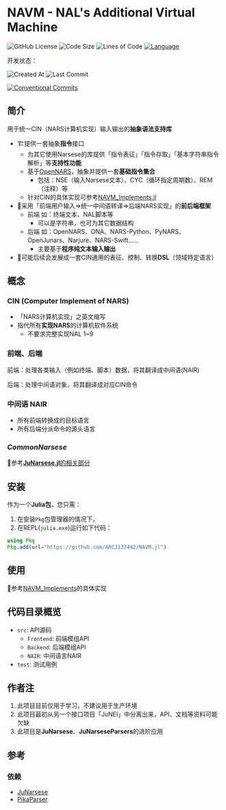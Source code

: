 # NAVM - NAL's Additional Virtual Machine

![GitHub License](https://img.shields.io/github/license/ARCJ137442/NAVM.jl?style=for-the-badge&color=a270ba)
![Code Size](https://img.shields.io/github/languages/code-size/ARCJ137442/NAVM.jl?style=for-the-badge&color=a270ba)
![Lines of Code](https://www.aschey.tech/tokei/github.com/ARCJ137442/NAVM.jl?style=for-the-badge&color=a270ba)
[![Language](https://img.shields.io/badge/language-Julia%201.8+-purple?style=for-the-badge&color=a270ba)](https://cn.julialang.org/)

开发状态：

![Created At](https://img.shields.io/github/created-at/ARCJ137442/NAVM.jl?style=for-the-badge)
![Last Commit](https://img.shields.io/github/last-commit/ARCJ137442/NAVM.jl?style=for-the-badge)

[![Conventional Commits](https://img.shields.io/badge/Conventional%20Commits-1.0.0-%23FE5196?style=for-the-badge)](https://conventionalcommits.org)

## 简介

用于统一CIN（NARS计算机实现）输入输出的**抽象语法支持库**

- 🏗️提供一套抽象**指令**接口
  - 为其它使用Narsese的库提供「指令表征」「指令存取」「基本字符串指令解析」等**支持性功能**
  - 基于[OpenNARS](https://github.com/opennars/opennars)，抽象并提供一套**基础指令集合**
    - 包括：NSE（输入Narsese文本）、CYC（循环指定周期数）、REM（注释）等
  - 针对CIN的具体实现可参考[NAVM_Implements.jl](https://github.com/ARCJ137442/NAVM_Implements.jl)
- 📌采用「前端用户输入⇒统一中间语转译⇒后端NARS实现」的**前后端框架**
  - 前端 如：终端文本、NAL脚本等
    - 可以是字符串，也可为其它数据结构
  - 后端 如：OpenNARS、ONA、NARS-Python、PyNARS、OpenJunars、Narjure、NARS-Swift……
    - 主要基于**程序纯文本输入输出**
- 🎯可能后续会发展成一套CIN通用的表征、控制、转换**DSL**（领域特定语言）

## 概念

### CIN (Computer Implement of NARS)

- 「NARS计算机实现」之英文缩写
- 指代所有**实现NARS**的计算机软件系统
  - 不要求完整实现NAL 1~9

### 前端、后端

前端：处理各类输入（例如终端、脚本）数据，将其翻译成中间语(NAIR)

后端：处理中间语对象，将其翻译成对应CIN命令

### 中间语 NAIR

- 所有前端转换成的目标语言
- 所有后端分派命令的源头语言

### ***CommonNarsese***

🔗参考[**JuNarsese.jl**的相关部分](https://github.com/ARCJ137442/JuNarsese.jl?tab=readme-ov-file#commonnarsese)

## 安装

作为一个**Julia包**，您只需：

1. 在安装`Pkg`包管理器的情况下，
2. 在REPL(`julia.exe`)运行如下代码：

```julia
using Pkg
Pkg.add(url="https://github.com/ARCJ137442/NAVM.jl")
```

## 使用

🔗参考[NAVM_Implements](https://github.com/ARCJ137442/NAVM_Implements)的具体实现

## 代码目录概览

- `src`: API源码
  - `Frontend`: 前端模组API
  - `Backend`: 后端模组API
  - `NAIR`: 中间语言NAIR
- `test`: 测试用例

## 作者注

1. 此项目目前仅用于学习，不建议用于生产环境
2. 此项目最初从另一个接口项目「JuNEI」中分离出来，API、文档等资料可能欠缺
3. 此项目是**JuNarsese**、**JuNarseseParsers**的进阶应用

## 参考

### 依赖

- [JuNarsese](https://github.com/ARCJ137442/JuNarsese.jl)
- [PikaParser](https://github.com/LCSB-BioCore/PikaParser.jl)

